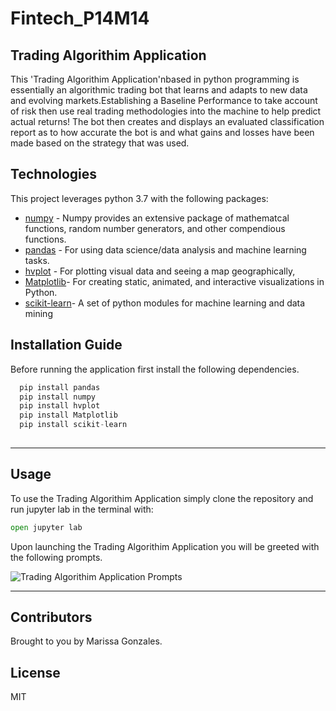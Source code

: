 # Fintech_P14M14
## Trading Algorithim Application 
This 'Trading Algorithim Application'nbased in python programming is essentially an algorithmic trading bot that learns and adapts to new data and evolving markets.Establishing a Baseline Performance to take account of risk then use real trading methodologies into the machine to help predict actual returns! The bot then creates and displays an evaluated classification report as to how accurate the bot is and what gains and losses have been made based on the strategy that was used.
## Technologies
This project leverages python 3.7 with the following packages:
 * [numpy](https://numpy.org) - Numpy provides an extensive
package of mathematcal functions, random number generators, 
and other compendious functions.
* [pandas](https://pandas.pydata.org) - For using data science/data analysis and machine learning tasks.
* [hvplot](https://hvplot.holoviz.org) - For plotting visual data and seeing a map geographically,
* [Matplotlib](https://pypi.org/project/matplotlib/)- For creating static, animated, and interactive visualizations in Python.
* [scikit-learn](https://pypi.org/project/scikit-learn/)- A set of python modules for machine learning and data mining
## Installation Guide
Before running the application first install the following dependencies.

```python
  pip install pandas
  pip install numpy
  pip install hvplot
  pip install Matplotlib
  pip install scikit-learn
  
```

---
## Usage
To use the Trading Algorithim Application simply clone the repository and run jupyter lab in the terminal with:

```python
open jupyter lab
```

Upon launching the Trading Algorithim Application   you will be greeted with the following prompts.

![Trading Algorithim Application Prompts](Images/(Trading_Algorithim.png))


---
## Contributors
Brought to you by Marissa Gonzales.
## License
MIT
